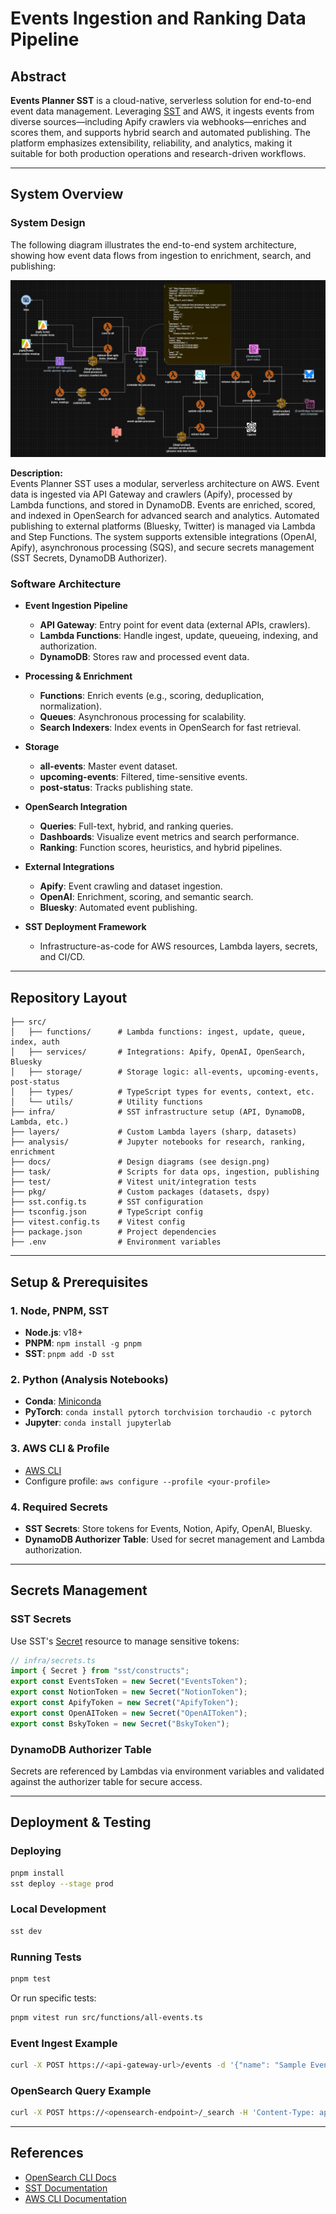 # Events Ingestion and Ranking Data Pipeline

## Abstract

**Events Planner SST** is a cloud-native, serverless solution for end-to-end event data management. Leveraging [SST](https://sst.dev/) and AWS, it ingests events from diverse sources—including Apify crawlers via webhooks—enriches and scores them, and supports hybrid search and automated publishing. The platform emphasizes extensibility, reliability, and analytics, making it suitable for both production operations and research-driven workflows.

---

## System Overview

### System Design

The following diagram illustrates the end-to-end system architecture, showing how event data flows from ingestion to enrichment, search, and publishing:

![System Design](images/system-design.png)

**Description:**  
Events Planner SST uses a modular, serverless architecture on AWS. Event data is ingested via API Gateway and crawlers (Apify), processed by Lambda functions, and stored in DynamoDB. Events are enriched, scored, and indexed in OpenSearch for advanced search and analytics. Automated publishing to external platforms (Bluesky, Twitter) is managed via Lambda and Step Functions. The system supports extensible integrations (OpenAI, Apify), asynchronous processing (SQS), and secure secrets management (SST Secrets, DynamoDB Authorizer).  

### Software Architecture

- **Event Ingestion Pipeline**
  - **API Gateway**: Entry point for event data (external APIs, crawlers).
  - **Lambda Functions**: Handle ingest, update, queueing, indexing, and authorization.
  - **DynamoDB**: Stores raw and processed event data.

- **Processing & Enrichment**
  - **Functions**: Enrich events (e.g., scoring, deduplication, normalization).
  - **Queues**: Asynchronous processing for scalability.
  - **Search Indexers**: Index events in OpenSearch for fast retrieval.

- **Storage**
  - **all-events**: Master event dataset.
  - **upcoming-events**: Filtered, time-sensitive events.
  - **post-status**: Tracks publishing state.

- **OpenSearch Integration**
  - **Queries**: Full-text, hybrid, and ranking queries.
  - **Dashboards**: Visualize event metrics and search performance.
  - **Ranking**: Function scores, heuristics, and hybrid pipelines.

- **External Integrations**
  - **Apify**: Event crawling and dataset ingestion.
  - **OpenAI**: Enrichment, scoring, and semantic search.
  - **Bluesky**: Automated event publishing.

- **SST Deployment Framework**
  - Infrastructure-as-code for AWS resources, Lambda layers, secrets, and CI/CD.

---

## Repository Layout

```
├── src/
│   ├── functions/      # Lambda functions: ingest, update, queue, index, auth
│   ├── services/       # Integrations: Apify, OpenAI, OpenSearch, Bluesky
│   ├── storage/        # Storage logic: all-events, upcoming-events, post-status
│   ├── types/          # TypeScript types for events, context, etc.
│   └── utils/          # Utility functions
├── infra/              # SST infrastructure setup (API, DynamoDB, Lambda, etc.)
├── layers/             # Custom Lambda layers (sharp, datasets)
├── analysis/           # Jupyter notebooks for research, ranking, enrichment
├── docs/               # Design diagrams (see design.png)
├── task/               # Scripts for data ops, ingestion, publishing
├── test/               # Vitest unit/integration tests
├── pkg/                # Custom packages (datasets, dspy)
├── sst.config.ts       # SST configuration
├── tsconfig.json       # TypeScript config
├── vitest.config.ts    # Vitest config
├── package.json        # Project dependencies
├── .env                # Environment variables
```

---

## Setup & Prerequisites

### 1. Node, PNPM, SST

- **Node.js**: v18+
- **PNPM**: `npm install -g pnpm`
- **SST**: `pnpm add -D sst`

### 2. Python (Analysis Notebooks)

- **Conda**: [Miniconda](https://docs.conda.io/en/latest/miniconda.html)
- **PyTorch**: `conda install pytorch torchvision torchaudio -c pytorch`
- **Jupyter**: `conda install jupyterlab`

### 3. AWS CLI & Profile

- [AWS CLI](https://docs.aws.amazon.com/cli/latest/userguide/getting-started-install.html)
- Configure profile: `aws configure --profile <your-profile>`

### 4. Required Secrets

- **SST Secrets**: Store tokens for Events, Notion, Apify, OpenAI, Bluesky.
- **DynamoDB Authorizer Table**: Used for secret management and Lambda authorization.

---

## Secrets Management

### SST Secrets

Use SST's [Secret](https://docs.sst.dev/resources/secret) resource to manage sensitive tokens:

```ts
// infra/secrets.ts
import { Secret } from "sst/constructs";
export const EventsToken = new Secret("EventsToken");
export const NotionToken = new Secret("NotionToken");
export const ApifyToken = new Secret("ApifyToken");
export const OpenAIToken = new Secret("OpenAIToken");
export const BskyToken = new Secret("BskyToken");
```

### DynamoDB Authorizer Table

Secrets are referenced by Lambdas via environment variables and validated against the authorizer table for secure access.

---

## Deployment & Testing

### Deploying

```bash
pnpm install
sst deploy --stage prod
```

### Local Development

```bash
sst dev
```

### Running Tests

```bash
pnpm test
```

Or run specific tests:

```bash
pnpm vitest run src/functions/all-events.ts
```

### Event Ingest Example

```bash
curl -X POST https://<api-gateway-url>/events -d '{"name": "Sample Event", ...}'
```

### OpenSearch Query Example

```bash
curl -X POST https://<opensearch-endpoint>/_search -H 'Content-Type: application/json' -d '{ "query": { ... } }'
```

---

## References

- [OpenSearch CLI Docs](https://opensearch.org/docs/latest/cli/)
- [SST Documentation](https://docs.sst.dev/)
- [AWS CLI Documentation](https://docs.aws.amazon.com/cli/latest/userguide/cli-chap-welcome.html)
